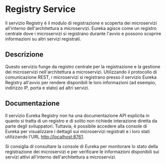 # Registry Service

Il servizio Registry è il modulo di registrazione e scoperta dei microservizi all'interno dell'architettura a microservizi. Eureka agisce come un registro centrale dove i microservizi si registrano durante l'avvio e possono scoprire informazioni su altri servizi registrati.

## Descrizione

Questo servizio funge da registro centrale per la registrazione e la gestione dei microservizi nell'architettura a microservizi. Utilizzando il protocollo di comunicazione REST, i microservizi si registrano presso il servizio Eureka Registry all'avvio per rendere disponibili le loro informazioni (ad esempio, indirizzo IP, porta e stato) ad altri servizi.

## Documentazione

Il servizio Eureka Registry non ha una documentazione API esplicita in quanto si tratta di un registro e di solito non richiede interazione diretta da parte degli sviluppatori. Tuttavia, è possibile accedere alla console di Eureka per visualizzare i dettagli sui microservizi registrati e i loro stati utilizzando l'URL [http://localhost:8761](http://localhost:8761).

Si consiglia di consultare la console di Eureka per monitorare lo stato della registrazione dei microservizi e per verificare le informazioni disponibili sui servizi attivi all'interno dell'architettura a microservizi.
